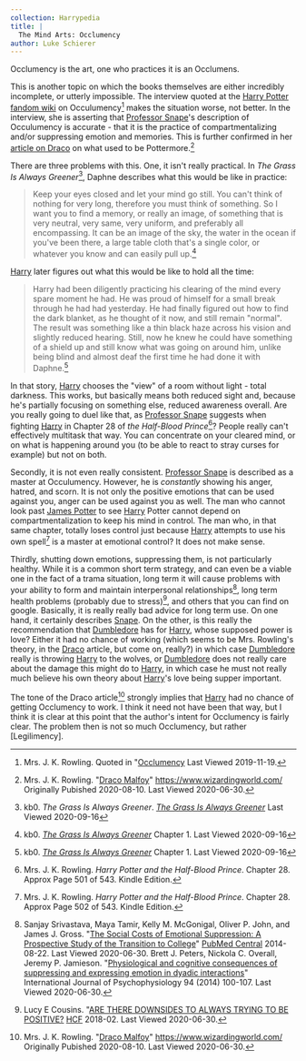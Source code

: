 ```yaml
---
collection: Harrypedia
title: |
  The Mind Arts: Occlumency
author: Luke Schierer
---
```


Occlumency is the art, one who practices it is an Occlumens.

This is another topic on which the books themselves are either incredibly
incomplete, or utterly impossible. The interview quoted at the [Harry
Potter fandom wiki](https://harrypotter.fandom.com/) on
Occulumency[^20191119-1] makes the situation worse, not better. In the
interview, she is asserting that [Professor Snape]'s description of
Occulumency is accurate - that it is the practice of compartmentalizing
and/or suppressing emotion and memories. This is further confirmed in her
[article on Draco][WWJKRDM1] on what used to be Pottermore.[^20200630-7]

There are three problems with this. One, it isn't really practical. In
_The Grass Is Always Greener_[^20191119-2], Daphne describes what this
would be like in practice:

> Keep your eyes closed and let your mind go still. You can't think of
> nothing for very long, therefore you must think of something. So I want you
> to find a memory, or really an image, of something that is very neutral,
> very same, very uniform, and preferably all encompassing. It can be an
> image of the sky, the water in the ocean if you've been there, a large
> table cloth that's a single color, or whatever you know and can easily
> pull up.[^20191119-3]

[Harry] later figures out what this would be like to hold all the time:

> Harry had been diligently practicing his clearing of the mind every spare
> moment he had. He was proud of himself for a small break through he had
> had yesterday. He had finally figured out how to find the dark blanket,
> as he thought of it now, and still remain "normal". The result was
> something like a thin black haze across his vision and slightly reduced
> hearing. Still, now he knew he could have something of a shield up and
> still know what was going on around him, unlike being blind and almost
> deaf the first time he had done it with Daphne.[^20191119-4]

In that story, [Harry] chooses the "view" of a room without light - total
darkness. This works, but basically means both reduced sight and,
because he's partially focusing on something else, reduced awareness
overall. Are you really going to duel like that, as [Professor Snape]
suggests when fighting [Harry] in Chapter 28 of _the Half-Blood
Prince_[^20191119-5]? People really can't effectively multitask that way.
You can concentrate on your cleared mind, or on what is happening around
you (to be able to react to stray curses for example) but not on both.

Secondly, it is not even really consistent. [Professor Snape] is
described as a master at Occulumency. However, he is _constantly_ showing
his anger, hatred, and scorn. It is not only the positive emotions that
can be used against you, anger can be used against you as well. The man
who cannot look past [James Potter] to see [Harry] Potter cannot depend on
compartmentalization to keep his mind in control. The man who, in that
same chapter, totally loses control just because [Harry] attempts to use
his own spell[^20191119-6] is a master at emotional control? It does not
make sense.

Thirdly, shutting down emotions, suppressing them, is not particularly
healthy. While it is a common short term strategy, and can even be a
viable one in the fact of a trama situation, long term it will cause
problems with your ability to form and maintain interpersonal
relationships[^20200630-4], long term health problems (probably due to
stress)[^20200630-5], and others that you can find on google. Basically, it
is really really bad advice for long term use. On one hand, it certainly
describes [Snape]. On the other, is this really the recommendation that
[Dumbledore] has for [Harry], whose supposed power is love? Either it had
no chance of working (which seems to be Mrs. Rowling's theory, in the [Draco]
article, but come on, really?) in which case [Dumbledore] really is throwing
[Harry] to the wolves, or [Dumbledore] does not really care about the damage
this might do to [Harry], in which case he must not really much believe his
own theory about [Harry]'s love being supper important.

The tone of the Draco article[^20210922-1] strongly implies that [Harry]
had no chance of getting Occlumency to work. I think it need not have been
that way, but I think it is clear at this point that the author's intent
for Occlumency is fairly clear. The problem then is not so much Occlumency,
but rather [Legilimency].

[Harry]: </Harrypedia/people/Potter/Harry James/>
[James]: /Harrypedia/people/Potter/James/
[James Potter]: /Harrypedia/people/Potter/James/
[Professor Snape]: /Harrypedia/people/Snape/Severus/
[Snape]: /Harrypedia/people/Snape/Severus/
[Draco]: </Harrypedia/people/Malfoy/Draco Lucius/>
[Dumbledore]: </Harrypedia/people/Dumbledore/Albus Percival Wulfric Brian/>

[^20210922-1]:
    Mrs. J. K. Rowling. "[Draco
    Malfoy](https://www.wizardingworld.com/writing-by-jk-rowling/draco-malfoy)"
    https://www.wizardingworld.com/ Originally Pubished 2020-08-10. Last
    Viewed 2020-06-30.

[WWJKRDM1]: https://www.rowlingindex.org/work/dmpm/

[^20200630-7]:
    Mrs. J. K. Rowling. "[Draco
    Malfoy](https://www.wizardingworld.com/writing-by-jk-rowling/draco-malfoy)"
    https://www.wizardingworld.com/ Originally Pubished 2020-08-10. Last
    Viewed 2020-06-30.

[^20200630-4]:
    Sanjay Srivastava, Maya Tamir, Kelly M. McGonigal, Oliver P.
    John, and James J. Gross. "[The Social Costs of Emotional Suppression:
    A Prospective Study of the Transition to
    College](https://www.ncbi.nlm.nih.gov/pmc/articles/PMC4141473/)"
    [PubMed Central](https://www.ncbi.nlm.nih.gov/pmc/) 2014-08-22. Last
    Viewed 2020-06-30. Brett J. Peters, Nickola C. Overall, Jeremy P.
    Jamieson. "[Physiological and cognitive consequences of suppressing
    and expressing emotion in dyadic
    interactions](https://www.psych.rochester.edu/research/jamiesonlab/wp-content/uploads/2014/01/peters.pdf)"
    International Journal of Psychophysiology 94 (2014) 100-107. Last
    Viewed 2020-06-30.

[^20200630-5]:
    Lucy E Cousins. "[ARE THERE DOWNSIDES TO ALWAYS TRYING TO BE
    POSITIVE?](https://www.hcf.com.au/health-agenda/body-mind/mental-health/downsides-to-always-being-positive)
    [HCF](https://www.hcf.com.au/) 2018-02. Last Viewed 2020-06-30.

[^20191119-1]:
    Mrs. J. K. Rowling.
    Quoted in "[Occlumency](https://harrypotter.fandom.com/wiki/Occlumency#Behind_the_scenes)
    Last Viewed 2019-11-19.

[^20191119-2]:
    kb0. _The Grass Is Always Greener_. _[The Grass Is Always
    Greener](https://www.fanfiction.net/s/4334542/1/The-Grass-Is-Always-Greener)_
    Last Viewed 2020-09-16

[^20191119-3]:
    kb0. _[The Grass Is Always
    Greener](https://www.fanfiction.net/s/4334542/1/The-Grass-Is-Always-Greener)_
    Chapter 1. Last Viewed 2020-09-16

[^20191119-4]:
    kb0. _[The Grass Is Always
    Greener](https://www.fanfiction.net/s/4334542/1/The-Grass-Is-Always-Greener)_
    Chapter 1. Last Viewed 2020-09-16

[^20191119-5]:
    Mrs. J. K. Rowling. _Harry Potter and the Half-Blood
    Prince_. Chapter 28. Approx Page 501 of 543. Kindle Edition.

[^20191119-6]:
    Mrs. J. K. Rowling. _Harry Potter and the Half-Blood
    Prince_. Chapter 28. Approx Page 502 of 543. Kindle Edition.
